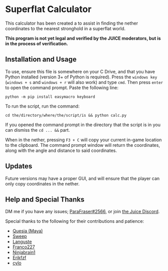 # Superflat Calculator
This calculator has been created a to assist in finding the nether coordinates to the nearest stronghold in a superflat world. 

**This program is not yet legal and verified by the JUICE moderators, but is in the process of verification.**

## Installation and Usage
To use, ensure this file is somewhere on your C Drive, and that you have Python installed (version 3+ of Python is required). 
Press the `windows key` (`windows + s` and `windows + r` will also work) and type `cmd`. Then press `enter` to open the command prompt. Paste the following line:

```
python -m pip install easymacro keyboard
```

To run the script, run the command:

```
cd the/directory/where/the/script/is && python calc.py
```

If you opened the command prompt in the directory that the script is in you can dismiss the `cd ... &&` part.

When in the nether, pressing `F3 + C` will copy your current in-game location to the clipboard. The command prompt window will return the coordinates, along with the angle and distance to said coordinates.

## Updates
Future versions may have a proper GUI, and will ensure that the player can only copy coordinates in the nether.

## Help and Special Thanks
DM me if you have any issues; [ParaFraser#2566](https://discord.com/users/751668491836194817), or join [the Juice Discord](https://discord.gg/5w2dCxyDKQ).

Special thanks to the following for their contributions and patience:
- [Quesia (Maya)](https://github.com/QuesiaSR)
- [Sweep](https://twitch.tv/sweeplive)
- [Languste](https://github.com/Languste27)
- [Franco227](https://github.com/franco227)
- [Ninjabrain1](https://github.com/Ninjabrain1)
- [Erikfzf](https://twitch.tv/erikfzfz)
- [cylo](https://twitch.tv/cylorun)
